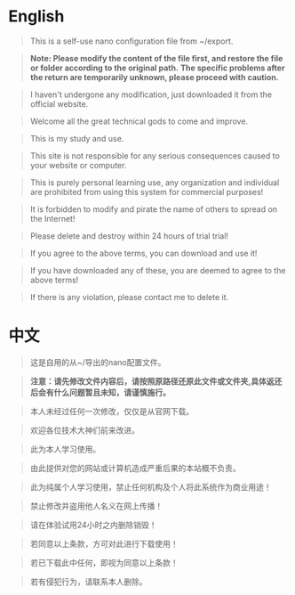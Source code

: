 # English

> This is a self-use nano configuration file from ~/export.

> **Note: Please modify the content of the file first, and restore the file or folder according to the original path.**
**The specific problems after the return are temporarily unknown, please proceed with caution.**

> I haven't undergone any modification, just downloaded it from the official website.

> Welcome all the great technical gods to come and improve.

> This is my study and use.

> This site is not responsible for any serious consequences caused to your website or computer.

> This is purely personal learning use, any organization and individual are prohibited from using this system for commercial purposes!

> It is forbidden to modify and pirate the name of others to spread on the Internet!

> Please delete and destroy within 24 hours of trial trial!

> If you agree to the above terms, you can download and use it!

> If you have downloaded any of these, you are deemed to agree to the above terms!

> If there is any violation, please contact me to delete it.

# 中文

> 这是自用的从~/导出的nano配置文件。

> **注意：请先修改文件内容后，请按照原路径还原此文件或文件夹,具体返还后会有什么问题暂且未知，请谨慎施行。**

> 本人未经过任何一次修改，仅仅是从官网下载。

> 欢迎各位技术大神们前来改进。

> 此为本人学习使用。

> 由此提供对您的网站或计算机造成严重后果的本站概不负责。

> 此为纯属个人学习使用，禁止任何机构及个人将此系统作为商业用途！

> 禁止修改并盗用他人名义在网上传播！

> 请在体验试用24小时之内删除销毁！

> 若同意以上条款，方可对此进行下载使用！

> 若已下载此中任何，即视为同意以上条款！

> 若有侵犯行为，请联系本人删除。

